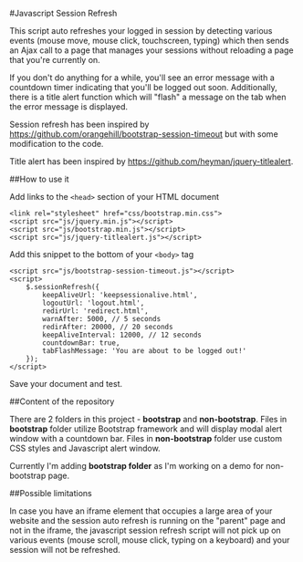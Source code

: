 #Javascript Session Refresh

This script auto refreshes your logged in session by detecting various events (mouse move, mouse click, touchscreen, typing) which then sends an Ajax call to a page that manages your sessions without reloading a page that you're currently on.

If you don't do anything for a while, you'll see an error message with a countdown timer indicating that you'll be logged out soon. Additionally, there is a title alert function which will "flash" a message on the tab when the error message is displayed.

Session refresh has been inspired by https://github.com/orangehill/bootstrap-session-timeout but with some modification to the code.

Title alert has been inspired by https://github.com/heyman/jquery-titlealert.


##How to use it

Add links to the ```<head>``` section of your HTML document

```
<link rel="stylesheet" href="css/bootstrap.min.css">
<script src="js/jquery.min.js"></script>
<script src="js/bootstrap.min.js"></script>
<script src="js/jquery-titlealert.js"></script>
```

Add this snippet to the bottom of your ```<body>``` tag
```
<script src="js/bootstrap-session-timeout.js"></script>
<script>
	$.sessionRefresh({
		keepAliveUrl: 'keepsessionalive.html',
		logoutUrl: 'logout.html',
		redirUrl: 'redirect.html',
		warnAfter: 5000, // 5 seconds
		redirAfter: 20000, // 20 seconds
		keepAliveInterval: 12000, // 12 seconds
		countdownBar: true,
		tabFlashMessage: 'You are about to be logged out!'
	});
</script>
```

Save your document and test.

##Content of the repository

There are 2 folders in this project - **bootstrap** and **non-bootstrap**. Files in **bootstrap** folder utilize Bootstrap framework and will display modal alert window with a countdown bar. Files in **non-bootstrap** folder use custom CSS styles and Javascript alert window.

Currently I'm adding **bootstrap folder** as I'm working on a demo for non-bootstrap page.

##Possible limitations

In case you have an iframe element that occupies a large area of your website and the session auto refresh is running on the "parent" page and not in the iframe, the javascript session refresh script will not pick up on various events (mouse scroll, mouse click, typing on a keyboard) and your session will not be refreshed.